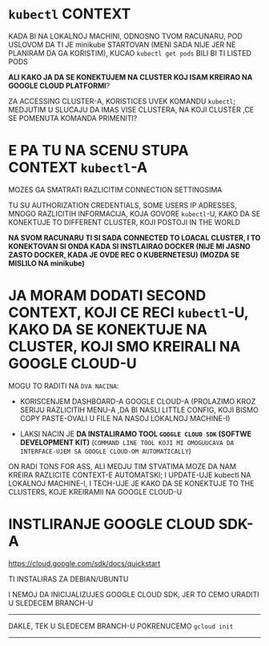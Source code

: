 # `kubectl` CONTEXT

KADA BI NA LOKALNOJ MACHINI, ODNOSNO TVOM RACUNARU, POD USLOVOM DA TI JE minikube STARTOVAN (MENI SADA NIJE JER NE PLANIRAM DA GA KORISTIM), KUCAO `kubectl get pods` BILI BI TI LISTED PODS

**ALI KAKO JA DA SE KONEKTUJEM NA CLUSTER KOJ ISAM KREIRAO NA GOOGLE CLOUD PLATFORMI**?

ZA ACCESSING CLUSTER-A, KORISTICES UVEK KOMANDU `kubectl`; MEDJUTIM U SLUCAJU DA IMAS VISE CLUSTERA, NA KOJI CLUSTER ,CE SE POMENUTA KOMANDA PRIMENITI?

# E PA TU NA SCENU STUPA CONTEXT `kubectl`-A

MOZES GA SMATRATI RAZLICITIM CONNECTION SETTINGSIMA

TU SU AUTHORIZATION CREDENTIALS, SOME USERS IP ADRESSES, MNOGO RAZLICITIH INFORMACIJA, KOJA GOVORE `kubectl`-U, KAKO DA SE KONEKTUJE TO DIFFERENT CLUSTER, KOJI POSTOJI IN THE WORLD

**NA SVOM RACUNARU TI SI SADA CONNECTED TO LOACAL CLUSTER, I TO KONEKTOVAN SI ONDA KADA SI INSTLAIRAO DOCKER (NIJE MI JASNO ZASTO DOCKER, KADA JE OVDE REC O KUBERNETESU) (MOZDA SE MISLILO NA minikube)**

# JA MORAM DODATI SECOND CONTEXT, KOJI CE RECI `kubectl`-U, KAKO DA SE KONEKTUJE NA CLUSTER, KOJI SMO KREIRALI NA GOOGLE CLOUD-U

MOGU TO RADITI NA `DVA NACINA`:

- KORISCENJEM DASHBOARD-A GOOGLE CLOUD-A (PROLAZIMO KROZ SERIJU RAZLICITIH MENU-A ,DA BI NASLI LITTLE CONFIG, KOJI BISMO COPY PASTE-OVALI U FILE NA NASOJ LOKALNOJ MACHINE-I)

- LAKSI NACIN JE **DA INSTALIRAMO TOOL `GOOGLE CLOUD SDK` (SOFTWE DEVELOPMENT KIT)** (`COMMAND LINE TOOL KOJI MI OMOGUUCAVA DA INTERFACE-UJEM SA GOOGLE CLOUD-OM AUTOMATICALLY`)

ON RADI TONS FOR ASS, ALI MEDJU TIM STVATIMA MOZE DA NAM KREIRA RAZLICITE CONTEXT-E AUTOMATSKI; I UPDATE-UJE kubectl NA LOKALNOJ MACHINE-I, I TECH-UJE JE KAKO DA SE KONEKTUJE TO THE CLUSTERS, KOJE KREIRAMII NA GOOGLE CLOUD-U

# INSTLIRANJE GOOGLE CLOUD SDK-A

<https://cloud.google.com/sdk/docs/quickstart>

TI INSTALIRAS ZA DEBIAN/UBUNTU

I NEMOJ DA INICIJALIZUJES GOOGLE CLOUD SDK, JER TO CEMO URADITI U SLEDECEM BRANCH-U

***

DAKLE, TEK U SLEDECEM BRANCH-U POKRENUCEMO `gcloud init`

***
